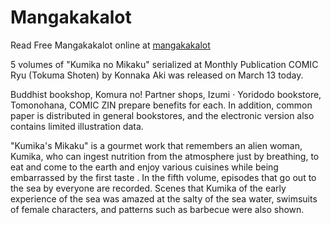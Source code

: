 # Mangakakalot
Read Free Mangakakalot online at 
[mangakakalot](https://freemanga.to/site/mangakakalot "Read Free Mangakakalot")


5 volumes of "Kumika no Mikaku" serialized at Monthly Publication COMIC Ryu (Tokuma Shoten) by Konnaka Aki was released on March 13 today.

Buddhist bookshop, Komura no! Partner shops, Izumi · Yoridodo bookstore, Tomonohana, COMIC ZIN prepare benefits for each. In addition, common paper is distributed in general bookstores, and the electronic version also contains limited illustration data.

"Kumika's Mikaku" is a gourmet work that remembers an alien woman, Kumika, who can ingest nutrition from the atmosphere just by breathing, to eat and come to the earth and enjoy various cuisines while being embarrassed by the first taste . In the fifth volume, episodes that go out to the sea by everyone are recorded. Scenes that Kumika of the early experience of the sea was amazed at the salty of the sea water, swimsuits of female characters, and patterns such as barbecue were also shown.


 

